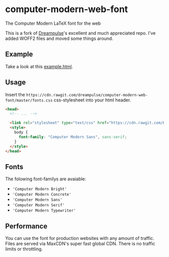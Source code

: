 # computer-modern-web-font
The Computer Modern LaTeX font for the web

This is a fork of [Dreampulse](https://github.com/BorisAnthony/computer-modern-web-font)'s excellent and much appreciated repo. I've added WOFF2 files and moved some things around.

## Example
Take a look at this [example.html](https://cdn.rawgit.com/BorisAnthony/computer-modern-web-font/master/example.html).

## Usage

Insert the `https://cdn.rawgit.com/dreampulse/computer-modern-web-font/master/fonts.css` css-stylesheet into your html header.

```html
<head>
  <!-- ... -->

  <link rel="stylesheet" type="text/css" href="https://cdn.rawgit.com/BorisAnthony/computer-modern-web-font/master/fonts.css">
  <style>
    body {
      font-family: "Computer Modern Sans", sans-serif;
    }
  </style>
</head>
```

## Fonts

The folowing font-familys are avaiable:

* `'Computer Modern Bright'`
* `'Computer Modern Concrete'`
* `'Computer Modern Sans'`
* `'Computer Modern Serif'`
* `'Computer Modern Typewriter'`

## Performance

You can use the font for production websites with any amount of traffic. Files are served via MaxCDN's super fast global CDN.
There is no traffic limits or throttling.
